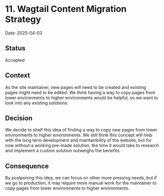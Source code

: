 # 11. Wagtail Content Migration Strategy

Date: 2025-04-03

## Status

Accepted

## Context

As the site maintainer, new pages will need to be created and existing pages might need to be edited.  We think having a way to copy pages from lower environments to higher environments would be helpful, so we want to look into any existing solutions.

## Decision

We decide to shelf this idea of finding a way to copy new pages from lower environments to higher environments.  We still think this concept will help with the long term development and maintainbility of the website, but for now without a working pre-made solution, the time it would take to research and implement a custom solution outweighs the benefits.

## Consequence

By postponing this idea, we can focus on other more pressing needs, but if we go to production, it may require more manual work for the maintainer to copy pages from lower environments to higher environments.
